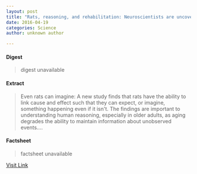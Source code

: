 ```yaml
---
layout: post
title: "Rats, reasoning, and rehabilitation: Neuroscientists are uncovering how we reason"
date: 2016-04-19
categories: Science
author: unknown author

---
```



#### Digest
>digest unavailable

#### Extract
>Even rats can imagine: A new study finds that rats have the ability to link cause and effect such that they can expect, or imagine, something happening even if it isn't. The findings are important to understanding human reasoning, especially in older adults, as aging degrades the ability to maintain information about unobserved events....

#### Factsheet
>factsheet unavailable

[Visit Link](http://feeds.sciencedaily.com/~r/sciencedaily/~3/PZ2iGcfg98I/150330084250.htm)



